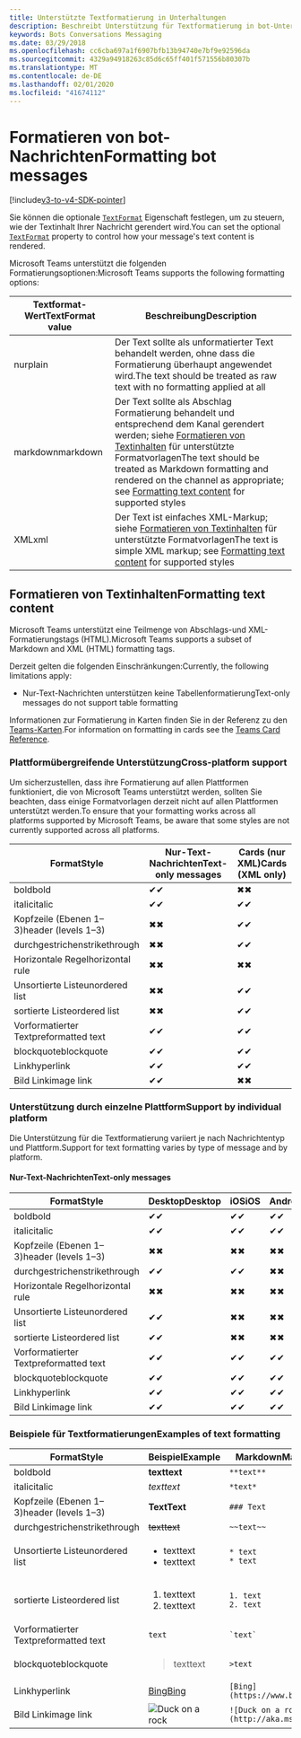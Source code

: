 ```yaml
---
title: Unterstützte Textformatierung in Unterhaltungen
description: Beschreibt Unterstützung für Textformatierung in bot-Unterhaltungen
keywords: Bots Conversations Messaging
ms.date: 03/29/2018
ms.openlocfilehash: cc6cba697a1f6907bfb13b94740e7bf9e92596da
ms.sourcegitcommit: 4329a94918263c85d6c65ff401f571556b80307b
ms.translationtype: MT
ms.contentlocale: de-DE
ms.lasthandoff: 02/01/2020
ms.locfileid: "41674112"
---
```

# <a name="formatting-bot-messages"></a><span data-ttu-id="58fff-104">Formatieren von bot-Nachrichten</span><span class="sxs-lookup"><span data-stu-id="58fff-104">Formatting bot messages</span></span>

[!include[v3-to-v4-SDK-pointer](~/includes/v3-to-v4-pointer-bots.md)]

<span data-ttu-id="58fff-105">Sie können die optionale [`TextFormat`](https://docs.microsoft.com/bot-framework/dotnet/bot-builder-dotnet-create-messages#customizing-a-message) Eigenschaft festlegen, um zu steuern, wie der Textinhalt Ihrer Nachricht gerendert wird.</span><span class="sxs-lookup"><span data-stu-id="58fff-105">You can set the optional [`TextFormat`](https://docs.microsoft.com/bot-framework/dotnet/bot-builder-dotnet-create-messages#customizing-a-message) property to control how your message's text content is rendered.</span></span>

<span data-ttu-id="58fff-106">Microsoft Teams unterstützt die folgenden Formatierungsoptionen:</span><span class="sxs-lookup"><span data-stu-id="58fff-106">Microsoft Teams supports the following formatting options:</span></span>

| <span data-ttu-id="58fff-107">Textformat-Wert</span><span class="sxs-lookup"><span data-stu-id="58fff-107">TextFormat value</span></span> | <span data-ttu-id="58fff-108">Beschreibung</span><span class="sxs-lookup"><span data-stu-id="58fff-108">Description</span></span> |
| --- | --- |
| <span data-ttu-id="58fff-109">nur</span><span class="sxs-lookup"><span data-stu-id="58fff-109">plain</span></span> | <span data-ttu-id="58fff-110">Der Text sollte als unformatierter Text behandelt werden, ohne dass die Formatierung überhaupt angewendet wird.</span><span class="sxs-lookup"><span data-stu-id="58fff-110">The text should be treated as raw text with no formatting applied at all</span></span> |
| <span data-ttu-id="58fff-111">markdown</span><span class="sxs-lookup"><span data-stu-id="58fff-111">markdown</span></span> | <span data-ttu-id="58fff-112">Der Text sollte als Abschlag Formatierung behandelt und entsprechend dem Kanal gerendert werden; siehe [Formatieren von Textinhalten](#formatting-text-content) für unterstützte Formatvorlagen</span><span class="sxs-lookup"><span data-stu-id="58fff-112">The text should be treated as Markdown formatting and rendered on the channel as appropriate; see [Formatting text content](#formatting-text-content) for supported styles</span></span> |
| <span data-ttu-id="58fff-113">XML</span><span class="sxs-lookup"><span data-stu-id="58fff-113">xml</span></span> | <span data-ttu-id="58fff-114">Der Text ist einfaches XML-Markup; siehe [Formatieren von Textinhalten](#formatting-text-content) für unterstützte Formatvorlagen</span><span class="sxs-lookup"><span data-stu-id="58fff-114">The text is simple XML markup; see [Formatting text content](#formatting-text-content) for supported styles</span></span> |

## <a name="formatting-text-content"></a><span data-ttu-id="58fff-115">Formatieren von Textinhalten</span><span class="sxs-lookup"><span data-stu-id="58fff-115">Formatting text content</span></span>

<span data-ttu-id="58fff-116">Microsoft Teams unterstützt eine Teilmenge von Abschlags-und XML-Formatierungstags (HTML).</span><span class="sxs-lookup"><span data-stu-id="58fff-116">Microsoft Teams supports a subset of Markdown and XML (HTML) formatting tags.</span></span>

<span data-ttu-id="58fff-117">Derzeit gelten die folgenden Einschränkungen:</span><span class="sxs-lookup"><span data-stu-id="58fff-117">Currently, the following limitations apply:</span></span>

* <span data-ttu-id="58fff-118">Nur-Text-Nachrichten unterstützen keine Tabellenformatierung</span><span class="sxs-lookup"><span data-stu-id="58fff-118">Text-only messages do not support table formatting</span></span>

<span data-ttu-id="58fff-119">Informationen zur Formatierung in Karten finden Sie in der Referenz zu den [Teams-Karten](~/task-modules-and-cards/cards/cards-reference.md).</span><span class="sxs-lookup"><span data-stu-id="58fff-119">For information on formatting in cards see the [Teams Card Reference](~/task-modules-and-cards/cards/cards-reference.md).</span></span>

### <a name="cross-platform-support"></a><span data-ttu-id="58fff-120">Plattformübergreifende Unterstützung</span><span class="sxs-lookup"><span data-stu-id="58fff-120">Cross-platform support</span></span>

<span data-ttu-id="58fff-121">Um sicherzustellen, dass ihre Formatierung auf allen Plattformen funktioniert, die von Microsoft Teams unterstützt werden, sollten Sie beachten, dass einige Formatvorlagen derzeit nicht auf allen Plattformen unterstützt werden.</span><span class="sxs-lookup"><span data-stu-id="58fff-121">To ensure that your formatting works across all platforms supported by Microsoft Teams, be aware that some styles are not currently supported across all platforms.</span></span>

| <span data-ttu-id="58fff-122">Format</span><span class="sxs-lookup"><span data-stu-id="58fff-122">Style</span></span>                     | <span data-ttu-id="58fff-123">Nur-Text-Nachrichten</span><span class="sxs-lookup"><span data-stu-id="58fff-123">Text-only messages</span></span> | <span data-ttu-id="58fff-124">Cards (nur XML)</span><span class="sxs-lookup"><span data-stu-id="58fff-124">Cards (XML only)</span></span> |
|---------------------------|--------------------|------------------|
| <span data-ttu-id="58fff-125">bold</span><span class="sxs-lookup"><span data-stu-id="58fff-125">bold</span></span>                      | <span data-ttu-id="58fff-126">✔</span><span class="sxs-lookup"><span data-stu-id="58fff-126">✔</span></span>                  | <span data-ttu-id="58fff-127">✖</span><span class="sxs-lookup"><span data-stu-id="58fff-127">✖</span></span>                |
| <span data-ttu-id="58fff-128">italic</span><span class="sxs-lookup"><span data-stu-id="58fff-128">italic</span></span>                    | <span data-ttu-id="58fff-129">✔</span><span class="sxs-lookup"><span data-stu-id="58fff-129">✔</span></span>                  | <span data-ttu-id="58fff-130">✔</span><span class="sxs-lookup"><span data-stu-id="58fff-130">✔</span></span>                |
| <span data-ttu-id="58fff-131">Kopfzeile (Ebenen 1&ndash;3)</span><span class="sxs-lookup"><span data-stu-id="58fff-131">header (levels 1&ndash;3)</span></span> | <span data-ttu-id="58fff-132">✖</span><span class="sxs-lookup"><span data-stu-id="58fff-132">✖</span></span>                  | <span data-ttu-id="58fff-133">✔</span><span class="sxs-lookup"><span data-stu-id="58fff-133">✔</span></span>                |
| <span data-ttu-id="58fff-134">durchgestrichen</span><span class="sxs-lookup"><span data-stu-id="58fff-134">strikethrough</span></span>             | <span data-ttu-id="58fff-135">✖</span><span class="sxs-lookup"><span data-stu-id="58fff-135">✖</span></span>                  | <span data-ttu-id="58fff-136">✔</span><span class="sxs-lookup"><span data-stu-id="58fff-136">✔</span></span>                |
| <span data-ttu-id="58fff-137">Horizontale Regel</span><span class="sxs-lookup"><span data-stu-id="58fff-137">horizontal rule</span></span>           | <span data-ttu-id="58fff-138">✖</span><span class="sxs-lookup"><span data-stu-id="58fff-138">✖</span></span>                  | <span data-ttu-id="58fff-139">✖</span><span class="sxs-lookup"><span data-stu-id="58fff-139">✖</span></span>                |
| <span data-ttu-id="58fff-140">Unsortierte Liste</span><span class="sxs-lookup"><span data-stu-id="58fff-140">unordered list</span></span>            | <span data-ttu-id="58fff-141">✖</span><span class="sxs-lookup"><span data-stu-id="58fff-141">✖</span></span>                  | <span data-ttu-id="58fff-142">✔</span><span class="sxs-lookup"><span data-stu-id="58fff-142">✔</span></span>                |
| <span data-ttu-id="58fff-143">sortierte Liste</span><span class="sxs-lookup"><span data-stu-id="58fff-143">ordered list</span></span>              | <span data-ttu-id="58fff-144">✖</span><span class="sxs-lookup"><span data-stu-id="58fff-144">✖</span></span>                  | <span data-ttu-id="58fff-145">✔</span><span class="sxs-lookup"><span data-stu-id="58fff-145">✔</span></span>                |
| <span data-ttu-id="58fff-146">Vorformatierter Text</span><span class="sxs-lookup"><span data-stu-id="58fff-146">preformatted text</span></span>         | <span data-ttu-id="58fff-147">✔</span><span class="sxs-lookup"><span data-stu-id="58fff-147">✔</span></span>                  | <span data-ttu-id="58fff-148">✔</span><span class="sxs-lookup"><span data-stu-id="58fff-148">✔</span></span>                |
| <span data-ttu-id="58fff-149">blockquote</span><span class="sxs-lookup"><span data-stu-id="58fff-149">blockquote</span></span>                | <span data-ttu-id="58fff-150">✔</span><span class="sxs-lookup"><span data-stu-id="58fff-150">✔</span></span>                  | <span data-ttu-id="58fff-151">✔</span><span class="sxs-lookup"><span data-stu-id="58fff-151">✔</span></span>                |
| <span data-ttu-id="58fff-152">Link</span><span class="sxs-lookup"><span data-stu-id="58fff-152">hyperlink</span></span>                 | <span data-ttu-id="58fff-153">✔</span><span class="sxs-lookup"><span data-stu-id="58fff-153">✔</span></span>                  | <span data-ttu-id="58fff-154">✔</span><span class="sxs-lookup"><span data-stu-id="58fff-154">✔</span></span>                |
| <span data-ttu-id="58fff-155">Bild Link</span><span class="sxs-lookup"><span data-stu-id="58fff-155">image link</span></span>                | <span data-ttu-id="58fff-156">✔</span><span class="sxs-lookup"><span data-stu-id="58fff-156">✔</span></span>                  | <span data-ttu-id="58fff-157">✖</span><span class="sxs-lookup"><span data-stu-id="58fff-157">✖</span></span>                |

### <a name="support-by-individual-platform"></a><span data-ttu-id="58fff-158">Unterstützung durch einzelne Plattform</span><span class="sxs-lookup"><span data-stu-id="58fff-158">Support by individual platform</span></span>

<span data-ttu-id="58fff-159">Die Unterstützung für die Textformatierung variiert je nach Nachrichtentyp und Plattform.</span><span class="sxs-lookup"><span data-stu-id="58fff-159">Support for text formatting varies by type of message and by platform.</span></span>

#### <a name="text-only-messages"></a><span data-ttu-id="58fff-160">Nur-Text-Nachrichten</span><span class="sxs-lookup"><span data-stu-id="58fff-160">Text-only messages</span></span>

| <span data-ttu-id="58fff-161">Format</span><span class="sxs-lookup"><span data-stu-id="58fff-161">Style</span></span>                     | <span data-ttu-id="58fff-162">Desktop</span><span class="sxs-lookup"><span data-stu-id="58fff-162">Desktop</span></span> | <span data-ttu-id="58fff-163">iOS</span><span class="sxs-lookup"><span data-stu-id="58fff-163">iOS</span></span> | <span data-ttu-id="58fff-164">Android</span><span class="sxs-lookup"><span data-stu-id="58fff-164">Android</span></span> |
|---------------------------|---------|-----|---------|
| <span data-ttu-id="58fff-165">bold</span><span class="sxs-lookup"><span data-stu-id="58fff-165">bold</span></span>                      | <span data-ttu-id="58fff-166">✔</span><span class="sxs-lookup"><span data-stu-id="58fff-166">✔</span></span>       | <span data-ttu-id="58fff-167">✔</span><span class="sxs-lookup"><span data-stu-id="58fff-167">✔</span></span>   | <span data-ttu-id="58fff-168">✔</span><span class="sxs-lookup"><span data-stu-id="58fff-168">✔</span></span>       |
| <span data-ttu-id="58fff-169">italic</span><span class="sxs-lookup"><span data-stu-id="58fff-169">italic</span></span>                    | <span data-ttu-id="58fff-170">✔</span><span class="sxs-lookup"><span data-stu-id="58fff-170">✔</span></span>       | <span data-ttu-id="58fff-171">✔</span><span class="sxs-lookup"><span data-stu-id="58fff-171">✔</span></span>   | <span data-ttu-id="58fff-172">✔</span><span class="sxs-lookup"><span data-stu-id="58fff-172">✔</span></span>       |
| <span data-ttu-id="58fff-173">Kopfzeile (Ebenen 1&ndash;3)</span><span class="sxs-lookup"><span data-stu-id="58fff-173">header (levels 1&ndash;3)</span></span> | <span data-ttu-id="58fff-174">✖</span><span class="sxs-lookup"><span data-stu-id="58fff-174">✖</span></span>       | <span data-ttu-id="58fff-175">✖</span><span class="sxs-lookup"><span data-stu-id="58fff-175">✖</span></span>   | <span data-ttu-id="58fff-176">✖</span><span class="sxs-lookup"><span data-stu-id="58fff-176">✖</span></span>       |
| <span data-ttu-id="58fff-177">durchgestrichen</span><span class="sxs-lookup"><span data-stu-id="58fff-177">strikethrough</span></span>             | <span data-ttu-id="58fff-178">✔</span><span class="sxs-lookup"><span data-stu-id="58fff-178">✔</span></span>       | <span data-ttu-id="58fff-179">✔</span><span class="sxs-lookup"><span data-stu-id="58fff-179">✔</span></span>   | <span data-ttu-id="58fff-180">✖</span><span class="sxs-lookup"><span data-stu-id="58fff-180">✖</span></span>       |
| <span data-ttu-id="58fff-181">Horizontale Regel</span><span class="sxs-lookup"><span data-stu-id="58fff-181">horizontal rule</span></span>           | <span data-ttu-id="58fff-182">✖</span><span class="sxs-lookup"><span data-stu-id="58fff-182">✖</span></span>       | <span data-ttu-id="58fff-183">✖</span><span class="sxs-lookup"><span data-stu-id="58fff-183">✖</span></span>   | <span data-ttu-id="58fff-184">✖</span><span class="sxs-lookup"><span data-stu-id="58fff-184">✖</span></span>       |
| <span data-ttu-id="58fff-185">Unsortierte Liste</span><span class="sxs-lookup"><span data-stu-id="58fff-185">unordered list</span></span>            | <span data-ttu-id="58fff-186">✔</span><span class="sxs-lookup"><span data-stu-id="58fff-186">✔</span></span>       | <span data-ttu-id="58fff-187">✖</span><span class="sxs-lookup"><span data-stu-id="58fff-187">✖</span></span>   | <span data-ttu-id="58fff-188">✖</span><span class="sxs-lookup"><span data-stu-id="58fff-188">✖</span></span>       |
| <span data-ttu-id="58fff-189">sortierte Liste</span><span class="sxs-lookup"><span data-stu-id="58fff-189">ordered list</span></span>              | <span data-ttu-id="58fff-190">✔</span><span class="sxs-lookup"><span data-stu-id="58fff-190">✔</span></span>       | <span data-ttu-id="58fff-191">✖</span><span class="sxs-lookup"><span data-stu-id="58fff-191">✖</span></span>   | <span data-ttu-id="58fff-192">✖</span><span class="sxs-lookup"><span data-stu-id="58fff-192">✖</span></span>       |
| <span data-ttu-id="58fff-193">Vorformatierter Text</span><span class="sxs-lookup"><span data-stu-id="58fff-193">preformatted text</span></span>         | <span data-ttu-id="58fff-194">✔</span><span class="sxs-lookup"><span data-stu-id="58fff-194">✔</span></span>       | <span data-ttu-id="58fff-195">✔</span><span class="sxs-lookup"><span data-stu-id="58fff-195">✔</span></span>   | <span data-ttu-id="58fff-196">✔</span><span class="sxs-lookup"><span data-stu-id="58fff-196">✔</span></span>       |
| <span data-ttu-id="58fff-197">blockquote</span><span class="sxs-lookup"><span data-stu-id="58fff-197">blockquote</span></span>                | <span data-ttu-id="58fff-198">✔</span><span class="sxs-lookup"><span data-stu-id="58fff-198">✔</span></span>       | <span data-ttu-id="58fff-199">✔</span><span class="sxs-lookup"><span data-stu-id="58fff-199">✔</span></span>   | <span data-ttu-id="58fff-200">✔</span><span class="sxs-lookup"><span data-stu-id="58fff-200">✔</span></span>       |
| <span data-ttu-id="58fff-201">Link</span><span class="sxs-lookup"><span data-stu-id="58fff-201">hyperlink</span></span>                 | <span data-ttu-id="58fff-202">✔</span><span class="sxs-lookup"><span data-stu-id="58fff-202">✔</span></span>       | <span data-ttu-id="58fff-203">✔</span><span class="sxs-lookup"><span data-stu-id="58fff-203">✔</span></span>   | <span data-ttu-id="58fff-204">✔</span><span class="sxs-lookup"><span data-stu-id="58fff-204">✔</span></span>       |
| <span data-ttu-id="58fff-205">Bild Link</span><span class="sxs-lookup"><span data-stu-id="58fff-205">image link</span></span>                | <span data-ttu-id="58fff-206">✔</span><span class="sxs-lookup"><span data-stu-id="58fff-206">✔</span></span>       | <span data-ttu-id="58fff-207">✔</span><span class="sxs-lookup"><span data-stu-id="58fff-207">✔</span></span>   | <span data-ttu-id="58fff-208">✔</span><span class="sxs-lookup"><span data-stu-id="58fff-208">✔</span></span>       |

### <a name="examples-of-text-formatting"></a><span data-ttu-id="58fff-209">Beispiele für Textformatierungen</span><span class="sxs-lookup"><span data-stu-id="58fff-209">Examples of text formatting</span></span>

| <span data-ttu-id="58fff-210">Format</span><span class="sxs-lookup"><span data-stu-id="58fff-210">Style</span></span> | <span data-ttu-id="58fff-211">Beispiel</span><span class="sxs-lookup"><span data-stu-id="58fff-211">Example</span></span> | <span data-ttu-id="58fff-212">Markdown</span><span class="sxs-lookup"><span data-stu-id="58fff-212">Markdown</span></span> | <span data-ttu-id="58fff-213">XML (HTML)</span><span class="sxs-lookup"><span data-stu-id="58fff-213">XML (HTML)</span></span> |
| --- | --- | --- | --- |
| <span data-ttu-id="58fff-214">bold</span><span class="sxs-lookup"><span data-stu-id="58fff-214">bold</span></span> | <span data-ttu-id="58fff-215">**text**</span><span class="sxs-lookup"><span data-stu-id="58fff-215">**text**</span></span> | `**text**` | `<strong>text</strong>` |
| <span data-ttu-id="58fff-216">italic</span><span class="sxs-lookup"><span data-stu-id="58fff-216">italic</span></span> | <span data-ttu-id="58fff-217">*text*</span><span class="sxs-lookup"><span data-stu-id="58fff-217">*text*</span></span> | `*text*` | `<em>text</em>` |
| <span data-ttu-id="58fff-218">Kopfzeile (Ebenen 1&ndash;3)</span><span class="sxs-lookup"><span data-stu-id="58fff-218">header (levels 1&ndash;3)</span></span> | <span data-ttu-id="58fff-219">**Text**</span><span class="sxs-lookup"><span data-stu-id="58fff-219">**Text**</span></span> | `### Text` | `<h3>Text</h3>` |
| <span data-ttu-id="58fff-220">durchgestrichen</span><span class="sxs-lookup"><span data-stu-id="58fff-220">strikethrough</span></span> | <span data-ttu-id="58fff-221">~~text~~</span><span class="sxs-lookup"><span data-stu-id="58fff-221">~~text~~</span></span> | `~~text~~` | `<strike>text</strike>` |
| <span data-ttu-id="58fff-222">Unsortierte Liste</span><span class="sxs-lookup"><span data-stu-id="58fff-222">unordered list</span></span> | <ul><li><span data-ttu-id="58fff-223">text</span><span class="sxs-lookup"><span data-stu-id="58fff-223">text</span></span></li><li><span data-ttu-id="58fff-224">text</span><span class="sxs-lookup"><span data-stu-id="58fff-224">text</span></span></li></ul> | `* text`<br>`* text` | `<ul><li>text</li><li>text</li></ul>` |
| <span data-ttu-id="58fff-225">sortierte Liste</span><span class="sxs-lookup"><span data-stu-id="58fff-225">ordered list</span></span> | <ol><li><span data-ttu-id="58fff-226">text</span><span class="sxs-lookup"><span data-stu-id="58fff-226">text</span></span></li><li><span data-ttu-id="58fff-227">text</span><span class="sxs-lookup"><span data-stu-id="58fff-227">text</span></span></li></ol> | `1. text`<br>`2. text` | `<ol><li>text</li><li>text</li></ol>` |
| <span data-ttu-id="58fff-228">Vorformatierter Text</span><span class="sxs-lookup"><span data-stu-id="58fff-228">preformatted text</span></span> | `text` | `` `text` `` | `<pre>text</pre>` |
| <span data-ttu-id="58fff-229">blockquote</span><span class="sxs-lookup"><span data-stu-id="58fff-229">blockquote</span></span> | <blockquote><span data-ttu-id="58fff-230">text</span><span class="sxs-lookup"><span data-stu-id="58fff-230">text</span></span></blockquote> | `>text` | `<blockquote>text</blockquote>` |
| <span data-ttu-id="58fff-231">Link</span><span class="sxs-lookup"><span data-stu-id="58fff-231">hyperlink</span></span> | [<span data-ttu-id="58fff-232">Bing</span><span class="sxs-lookup"><span data-stu-id="58fff-232">Bing</span></span>](https://www.bing.com/) | `[Bing](https://www.bing.com/)` | `<a href="https://www.bing.com/">Bing</a>` |
| <span data-ttu-id="58fff-233">Bild Link</span><span class="sxs-lookup"><span data-stu-id="58fff-233">image link</span></span> | <img src="http://aka.ms/Fo983c" alt="Duck on a rock"></img> | `![Duck on a rock](http://aka.ms/Fo983c)` | `<img src="http://aka.ms/Fo983c" alt="Duck on a rock"></img>` |
